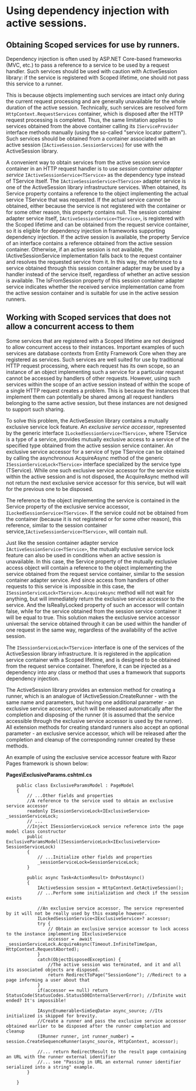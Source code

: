﻿# Using dependency injection with active sessions.

## Obtaining Scoped services for use by runners.

Dependency injection is often used by ASP.NET Core-based frameworks (MVC, etc.) to pass a reference to a service to be used by a request handler.
Such services should be used with caution with ActiveSession library: if the service is registered with Scoped lifetime, one should not pass this service to a runner. 

This is because objects implementing such services are intact only during the current request processing and are generally unavailable for the whole duration of the active session. Technically, such services are resolved form `HttpContext.RequestServices` container, which is disposed after the HTTP request processing is completed. Thus, the same limitation applies to services obtained from the above container calling its `IServiceProvider` interface methods manually (using the so-called "service locator pattern"). Such services should be obtained from a container associated with an active session (`IActiveSession.SessionServices`) for use with the ActiveSession library.

A convenient way to obtain services from the active session service container in an HTTP request handler is to use *session container adapter service*
`IActiveSessionService<TService>` as the dependency type instead of TService itself. The `IActiveSessionService<TService>` adapter service is one of the ActiveSession library infrastructure services. When obtained, its Service property contains a reference to the object implementing the actual service TService that was requested. If the actual service cannot be obtained, either because the service is not registered with the container or for some other reason, this property contains null. The session container adapter service itself, `IActiveSessionService<TService>`, is registered with the Scoped lifetime and can be obtained from the request service container, so it is eligible for dependency injection in frameworks supporting dependency injection. If the active session is available, the property Service of an interface contains a reference obtained from the active session container. Otherwise, if an active session is not available, the IActiveSessionService implementation falls back to the request container and resolves the requested service from it. In this way, the reference to a service obtained through this session container adapter may be used by a handler instead of the service itself, regardless of whether an active session is available. The IsFromSession property of this session container adapter service indicates whether the received service implementation came from the active session container and is suitable for use in the active session runners.

## Working with Scoped services that does not allow a concurrent access to them
Some services that are registered with a Scoped lifetime are not designed to allow concurrent access to their instances. Important examples of such services are database contexts from Entity Framework Core when they are registered as services. Such services are well suited for use by traditional HTTP request processing, where each request has its own scope, so an instance of an object implementing such a service for a particular request cannot be accessed by handlers of other requests. However, using such services within the scope of an active session instead of within the scope of a single HTTP request creates a problem. This is because the instances that implement them can potentially be shared among all request handlers belonging to the same active session, but these instances are not designed to support such sharing.

To solve this problem, the ActiveSession library contains a mutually exclusive service lock feature. An *exclusive service accessor*, represented by the generic interface `ILockedSessionService<TService>`, where TService is a type of a service, provides mutually exclusive access to a service of the specified type obtained from the active session service container. An exclusive service accessor for a service of type TService can be obtained by calling the asynchronous AcquireAsync method of the generic `ISessionServiceLock<TService>` interface specialized by the service type (TService). While one such exclusive service accessor for the service exists within the active session and is not disposed, the AcquireAsync method will not return the next exclusive service accessor for this service, but will wait for the previous one to be disposed.

The reference to the object implementing the service is contained in the Service property of the exclusive service accessor, `ILockedSessionService<TService>`. If the service could not be obtained from the container (because it is not registered or for some other reason), this reference, similar to the session container 
 service,`IActiveSessionService<TService>`, will contain null.

Just like the session container adapter service `IActiveSessionService<TService>`, the mutually exclusive service lock feature can also be used in conditions when an active session is unavailable. In this case, the Service property of the mutually exclusive access object will contain a reference to the object implementing the service obtained from the request service container, similar to the session container adapter service. And since access from handlers of other requests to this service is impossible in this case, the `ISessionServiceLock<TService>.AcquireAsync` method will not wait for anything, but will immediately return the exclusive service accessor to the service. And the IsReallyLocked property of such an accessor will contain false, while for the service obtained from the session service container it will be equal to true. This solution makes the exclusive service accessor universal: the service obtained through it can be used within the handler of one request in the same way, regardless of the availability of the active session.

The `ISessionServiceLock<TService>` interface is one of the services of the ActiveSession library infrastructure. It is registered in the application service container with a Scoped lifetime, and is designed to be obtained from the request service container. Therefore, it can be injected as a dependency into any class or method that uses a framework that supports dependency injection.

The ActiveSession library provides an extension method for creating a runner, which is an analogue of IActiveSession.CreateRunner - with the same name and parameters, but having one additional parameter - an exclusive service accessor, which will be released automatically after the completion and disposing of the runner (it is assumed that the service accessible through the exclusive service accessor is used by the runner). All extension methods for creating standard runners also accept an optional parameter - an exclusive service accessor, which will be released after the completion and cleanup of the corresponding runner created by these methods.

An example of using the exclusive service accessor feature with Razor Pages framework is shown below:

**Pages\ExclusiveParams.cshtml.cs**
```
    public class ExclusiveParamsModel : PageModel
    {
        // ...Other fields and properties
        //A reference to the service used to obtain an exclusive service accessor
        readonly ISessionServiceLock<IExclusiveService> _sessionServiceLock;
        // ...
        //Inject ISessionServiceLock service reference into the page model class constructor
        public ExclusiveParamsModel(ISessionServiceLock<IExclusiveService> SessionServiceLock)
        {
            // ...Initialize other fields and properties
            _sessionServiceLock=SessionServiceLock;
        }
        
        public async Task<ActionResult> OnPostAsync() 
        {
            IActiveSession session = HttpContext.GetActiveSession();
            // ...Perform some initialization and check if the session exists
            
            //An exclusive service accessor. The service represented by it will not be really used by this example however.
            ILockedSessionService<IExclusiveService>? accessor; 
            try {
                // Obtain an exclusive service accessor to lock access to the instance implementing IExclusiveService
                accessor =  await _sessionServiceLock.AcquireAsync(Timeout.InfiniteTimeSpan, HttpContext.RequestAborted);
            }
            catch(ObjectDisposedException) {
                //The active session was terminated, and it and all its associated objects are disposed.
                return RedirectToPage("SessionGone"); //Redirect to a page informing a user about that
            }
            if(accessor == null) return StatusCode(StatusCodes.Status500InternalServerError); //Infinite wait ended? It's impossible!
            
            IAsyncEnumerable<SimSeqData> async_source; //Its initialized is skipped for brevity.
            //Create a runner and pass the exclusive service accessor obtained earlier to be disposed after the runner completion and cleanup
            (IRunner runner, int runner_number) = session.CreateSequenceRunner(async_source, HttpContext, accessor);
            
            //... return RedirectResult to the result page containing an URL with the runner external identifier
            //... see "Passing in URL an external runner identifier serialized into a string" example.          
        }
        
    }

```

